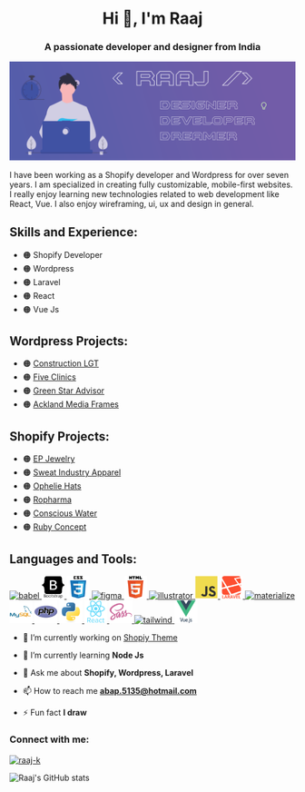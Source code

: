 



<h1 align="center">Hi 👋, I'm Raaj </h1>
<h3 align="center">A passionate developer and designer from India</h3>

![](https://github.com/blueGen135/blueGen135/blob/main/cover.png)

 I have been working as a Shopify developer and Wordpress for over seven years. I am specialized in creating fully customizable, mobile-first websites. I really enjoy learning new technologies related to web development like React, Vue. I also enjoy wireframing, ui, ux and design in general.

## Skills and Experience: 
- 🟠 Shopify Developer
- 🟠 Wordpress
- 🟠 Laravel
- 🟠 React
- 🟠 Vue Js
 
## Wordpress Projects:
- 🟠 <a href="https://constructionlgt.com/" target="_blank">Construction LGT</a>
- 🟠 <a href="https://fiveclinics.com/" target="_blank">Five Clinics</a>
- 🟠 <a href="https://greenstaradvis.wpengine.com/" target="_blank">Green Star Advisor</a>
- 🟠 <a href="https://www.acklandmediaframes.com/" target="_blank">Ackland Media Frames</a>
## Shopify Projects:
- 🟠 <a href="https://epjewelry.shop/" target="_blank">EP Jewelry</a>
- 🟠 <a href="https://www.sweatindustryapparel.com/" target="_blank">Sweat Industry Apparel</a>
- 🟠 <a href="https://opheliehats.com/" target="_blank">Ophelie Hats</a>
- 🟠 <a href="https://ropharma.ro/" target="_blank">Ropharma</a>
- 🟠 <a href="https://consciouswater.com/" target="_blank">Conscious Water</a>
- 🟠 <a href="https://rubyconcept.com/" target="_blank">Ruby Concept</a>
## Languages and Tools:
<p align="left"> <a href="https://babeljs.io/" target="_blank"> <img src="https://www.vectorlogo.zone/logos/babeljs/babeljs-icon.svg" alt="babel" width="40" height="40"/> </a> <a href="https://getbootstrap.com" target="_blank"> <img src="https://raw.githubusercontent.com/devicons/devicon/master/icons/bootstrap/bootstrap-plain-wordmark.svg" alt="bootstrap" width="40" height="40"/> </a> <a href="https://www.w3schools.com/css/" target="_blank"> <img src="https://raw.githubusercontent.com/devicons/devicon/master/icons/css3/css3-original-wordmark.svg" alt="css3" width="40" height="40"/> </a> <a href="https://www.figma.com/" target="_blank"> <img src="https://www.vectorlogo.zone/logos/figma/figma-icon.svg" alt="figma" width="40" height="40"/> </a> <a href="https://www.w3.org/html/" target="_blank"> <img src="https://raw.githubusercontent.com/devicons/devicon/master/icons/html5/html5-original-wordmark.svg" alt="html5" width="40" height="40"/> </a> <a href="https://www.adobe.com/in/products/illustrator.html" target="_blank"> <img src="https://www.vectorlogo.zone/logos/adobe_illustrator/adobe_illustrator-icon.svg" alt="illustrator" width="40" height="40"/> </a> <a href="https://developer.mozilla.org/en-US/docs/Web/JavaScript" target="_blank"> <img src="https://raw.githubusercontent.com/devicons/devicon/master/icons/javascript/javascript-original.svg" alt="javascript" width="40" height="40"/> </a> <a href="https://laravel.com/" target="_blank"> <img src="https://raw.githubusercontent.com/devicons/devicon/master/icons/laravel/laravel-plain-wordmark.svg" alt="laravel" width="40" height="40"/> </a> <a href="https://materializecss.com/" target="_blank"> <img src="https://raw.githubusercontent.com/prplx/svg-logos/5585531d45d294869c4eaab4d7cf2e9c167710a9/svg/materialize.svg" alt="materialize" width="40" height="40"/> </a> <a href="https://www.mysql.com/" target="_blank"> <img src="https://raw.githubusercontent.com/devicons/devicon/master/icons/mysql/mysql-original-wordmark.svg" alt="mysql" width="40" height="40"/> </a> <a href="https://www.php.net" target="_blank"> <img src="https://raw.githubusercontent.com/devicons/devicon/master/icons/php/php-original.svg" alt="php" width="40" height="40"/> </a> <a href="https://www.python.org" target="_blank"> <img src="https://raw.githubusercontent.com/devicons/devicon/master/icons/python/python-original.svg" alt="python" width="40" height="40"/> </a> <a href="https://reactjs.org/" target="_blank"> <img src="https://raw.githubusercontent.com/devicons/devicon/master/icons/react/react-original-wordmark.svg" alt="react" width="40" height="40"/> </a> <a href="https://sass-lang.com" target="_blank"> <img src="https://raw.githubusercontent.com/devicons/devicon/master/icons/sass/sass-original.svg" alt="sass" width="40" height="40"/> </a> <a href="https://tailwindcss.com/" target="_blank"> <img src="https://www.vectorlogo.zone/logos/tailwindcss/tailwindcss-icon.svg" alt="tailwind" width="40" height="40"/> </a> <a href="https://vuejs.org/" target="_blank"> <img src="https://raw.githubusercontent.com/devicons/devicon/master/icons/vuejs/vuejs-original-wordmark.svg" alt="vuejs" width="40" height="40"/> </a> </p>



- 🔭 I’m currently working on [Shopiy Theme](https://bgc-fitness-store.myshopify.com/password)

- 🌱 I’m currently learning **Node Js**

- 💬 Ask me about **Shopify, Wordpress, Laravel**

- 📫 How to reach me **abap.5135@hotmail.com**

- ⚡ Fun fact **I draw**

<h3 align="left">Connect with me:</h3>
<p align="left">
<a href="https://linkedin.com/in/raaj-k" target="blank"><img align="center" src="https://raw.githubusercontent.com/rahuldkjain/github-profile-readme-generator/master/src/images/icons/Social/linked-in-alt.svg" alt="raaj-k" height="30" width="40" /></a>
</p>

![Raaj's GitHub stats](https://github-readme-stats.vercel.app/api?username=bluegen135&show_icons=true&theme=radical)














